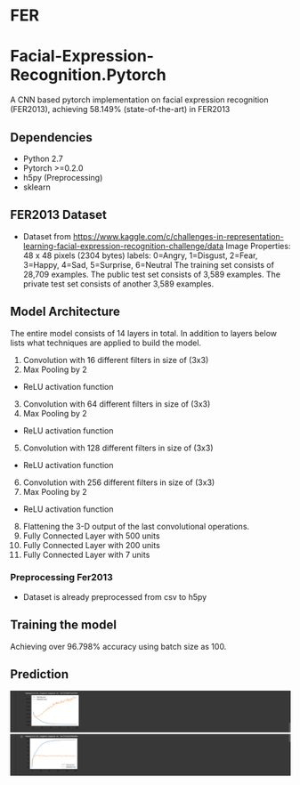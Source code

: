 # FER
# Facial-Expression-Recognition.Pytorch
A CNN based pytorch implementation on facial expression recognition (FER2013), achieving 58.149% (state-of-the-art) in FER2013



## Dependencies ##
- Python 2.7
- Pytorch >=0.2.0
- h5py (Preprocessing)
- sklearn


## FER2013 Dataset ##
- Dataset from https://www.kaggle.com/c/challenges-in-representation-learning-facial-expression-recognition-challenge/data
Image Properties: 48 x 48 pixels (2304 bytes)
labels: 0=Angry, 1=Disgust, 2=Fear, 3=Happy, 4=Sad, 5=Surprise, 6=Neutral
The training set consists of 28,709 examples. The public test set consists of 3,589 examples. The private test set consists of another 3,589 examples.

## Model Architecture ##

The entire model consists of 14 layers in total. In addition to layers below lists what techniques are applied to build the model.

1. Convolution with 16 different filters in size of (3x3)
2. Max Pooling by 2
  - ReLU activation function
3. Convolution with 64 different filters in size of (3x3)
4. Max Pooling by 2
  - ReLU activation function
5. Convolution with 128 different filters in size of (3x3)
  - ReLU activation function
6. Convolution with 256 different filters in size of (3x3)
7. Max Pooling by 2
  - ReLU activation function
8. Flattening the 3-D output of the last convolutional operations.
9. Fully Connected Layer with 500 units
10. Fully Connected Layer with 200 units
11. Fully Connected Layer with 7 units

### Preprocessing Fer2013 ###
- Dataset is already preprocessed from csv to h5py 


## Training the model ##
Achieving over 96.798% accuracy using batch size as 100.


## Prediction ##
<img src="./Training loss.png" alt="Drawing"/>
<img src="./Training Acc.png" alt="Drawing"/>


